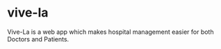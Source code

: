 # vive-la
Vive-La is a web app which makes hospital management easier for both Doctors and Patients. 
